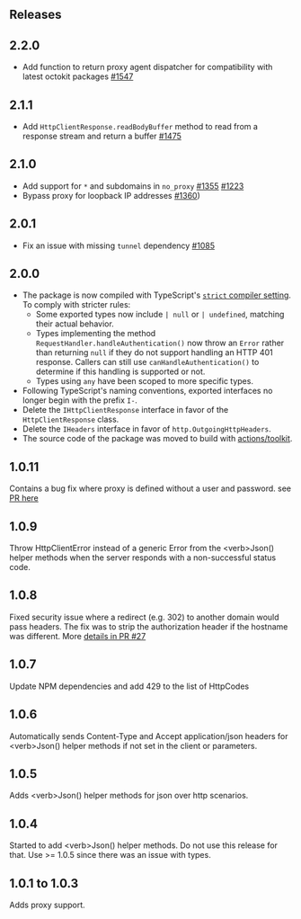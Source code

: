 ## Releases

## 2.2.0
- Add function to return proxy agent dispatcher for compatibility with latest octokit packages [#1547](https://github.com/actions/toolkit/pull/1547)

## 2.1.1
- Add `HttpClientResponse.readBodyBuffer` method to read from a response stream and return a buffer [#1475](https://github.com/actions/toolkit/pull/1475)

## 2.1.0
- Add support for `*` and subdomains in `no_proxy` [#1355](https://github.com/actions/toolkit/pull/1355) [#1223](https://github.com/actions/toolkit/pull/1223)
- Bypass proxy for loopback IP addresses [#1360](https://github.com/actions/toolkit/pull/1360))

## 2.0.1
- Fix an issue with missing `tunnel` dependency [#1085](https://github.com/actions/toolkit/pull/1085)

## 2.0.0
- The package is now compiled with TypeScript's [`strict` compiler setting](https://www.typescriptlang.org/tsconfig#strict). To comply with stricter rules:
  - Some exported types now include `| null` or `| undefined`, matching their actual behavior.
  - Types implementing the method `RequestHandler.handleAuthentication()` now throw an `Error` rather than returning `null` if they do not support handling an HTTP 401 response. Callers can still use `canHandleAuthentication()` to determine if this handling is supported or not.
  - Types using `any` have been scoped to more specific types.
- Following TypeScript's naming conventions, exported interfaces no longer begin with the prefix `I-`.
- Delete the `IHttpClientResponse` interface in favor of the `HttpClientResponse` class.
- Delete the `IHeaders` interface in favor of `http.OutgoingHttpHeaders`.
- The source code of the package was moved to build with [actions/toolkit](https://github.com/actions/toolkit).

## 1.0.11

Contains a bug fix where proxy is defined without a user and password. see [PR here](https://github.com/actions/http-client/pull/42)   

## 1.0.9
Throw HttpClientError instead of a generic Error from the \<verb>Json() helper methods when the server responds with a non-successful status code. 

## 1.0.8
Fixed security issue where a redirect (e.g. 302) to another domain would pass headers.  The fix was to strip the authorization header if the hostname was different.  More [details in PR #27](https://github.com/actions/http-client/pull/27)

## 1.0.7
Update NPM dependencies and add 429 to the list of HttpCodes

## 1.0.6
Automatically sends Content-Type and Accept application/json headers for \<verb>Json() helper methods if not set in the client or parameters.

## 1.0.5
Adds \<verb>Json() helper methods for json over http scenarios.

## 1.0.4
Started to add \<verb>Json() helper methods.  Do not use this release for that.  Use >= 1.0.5 since there was an issue with types.

## 1.0.1 to 1.0.3
Adds proxy support.
